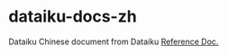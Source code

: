 # dataiku-docs-zh
Dataiku Chinese document from Dataiku [Reference Doc.](https://doc.dataiku.com/dss/latest/)
